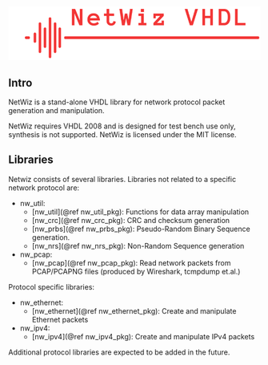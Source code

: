 ![](./netwiz.png)

## Intro
NetWiz is a stand-alone VHDL library for network protocol packet generation and manipulation. 

NetWiz requires VHDL 2008 and is designed for test bench use only, synthesis is not supported. NetWiz is licensed under the MIT license.

## Libraries
Netwiz consists of several libraries. Libraries not related to a specific network protocol are:
  * nw_util: 
    * [nw_util](@ref nw_util_pkg): Functions for data array manipulation
    * [nw_crc](@ref nw_crc_pkg): CRC and checksum generation 
    * [nw_prbs](@ref nw_prbs_pkg): Pseudo-Random Binary Sequence generation.
    * [nw_nrs](@ref nw_nrs_pkg): Non-Random Sequence generation
  * nw_pcap: 
    * [nw_pcap](@ref nw_pcap_pkg): Read network packets from PCAP/PCAPNG files (produced by Wireshark, tcmpdump et.al.)

  Protocol specific libraries:
  * nw_ethernet:
    * [nw_ethernet](@ref nw_ethernet_pkg): Create and manipulate Ethernet packets
  * nw_ipv4:
    * [nw_ipv4](@ref nw_ipv4_pkg): Create and manipulate IPv4 packets

  Additional protocol libraries are expected to be added in the future.

